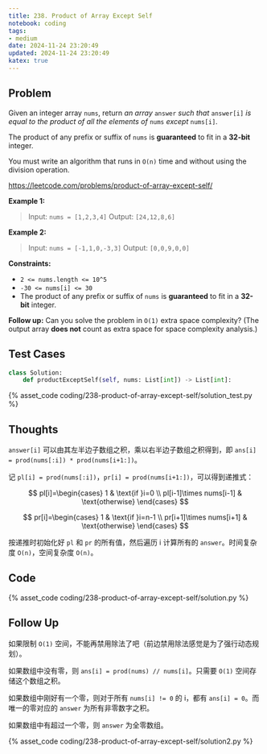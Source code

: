 ```yaml
---
title: 238. Product of Array Except Self
notebook: coding
tags:
- medium
date: 2024-11-24 23:20:49
updated: 2024-11-24 23:20:49
katex: true
---
```

## Problem

Given an integer array `nums`, return _an array_ `answer` _such that_ `answer[i]` _is equal to the product of all the elements of_ `nums` _except_ `nums[i]`.

The product of any prefix or suffix of `nums` is **guaranteed** to fit in a **32-bit** integer.

You must write an algorithm that runs in `O(n)` time and without using the division operation.

<https://leetcode.com/problems/product-of-array-except-self/>

**Example 1:**

> Input: `nums = [1,2,3,4]`
> Output: `[24,12,8,6]`

**Example 2:**

> Input: `nums = [-1,1,0,-3,3]`
> Output: `[0,0,9,0,0]`

**Constraints:**

- `2 <= nums.length <= 10^5`
- `-30 <= nums[i] <= 30`
- The product of any prefix or suffix of `nums` is **guaranteed** to fit in a **32-bit** integer.

**Follow up:** Can you solve the problem in `O(1)` extra space complexity? (The output array **does not** count as extra space for space complexity analysis.)

## Test Cases

``` python
class Solution:
    def productExceptSelf(self, nums: List[int]) -> List[int]:
```

{% asset_code coding/238-product-of-array-except-self/solution_test.py %}

## Thoughts

`answer[i]` 可以由其左半边子数组之积，乘以右半边子数组之积得到，即 `ans[i] = prod(nums[:i]) * prod(nums[i+1:])`。

记 `pl[i] = prod(nums[:i])`，`pr[i] = prod(nums[i+1:])`，可以得到递推式：

$$
pl[i]=\begin{cases}
  1 & \text{if }i=0 \\
  pl[i-1]\times nums[i-1] & \text{otherwise}
\end{cases}
$$

$$
pr[i]=\begin{cases}
  1 & \text{if }i=n-1 \\
  pr[i+1]\times nums[i+1] & \text{otherwise}
\end{cases}
$$

按递推时初始化好 `pl` 和 `pr` 的所有值，然后遍历 i 计算所有的 `answer`。时间复杂度 `O(n)`，空间复杂度 `O(n)`。

## Code

{% asset_code coding/238-product-of-array-except-self/solution.py %}

## Follow Up

如果限制 `O(1)` 空间，不能再禁用除法了吧（前边禁用除法感觉是为了强行动态规划）。

如果数组中没有零，则 `ans[i] = prod(nums) // nums[i]`。只需要 `O(1)` 空间存储这个数组之积。

如果数组中刚好有一个零，则对于所有 `nums[i] != 0` 的 i，都有 `ans[i] = 0`。而唯一的零对应的 `answer` 为所有非零数字之积。

如果数组中有超过一个零，则 `answer` 为全零数组。

{% asset_code coding/238-product-of-array-except-self/solution2.py %}
